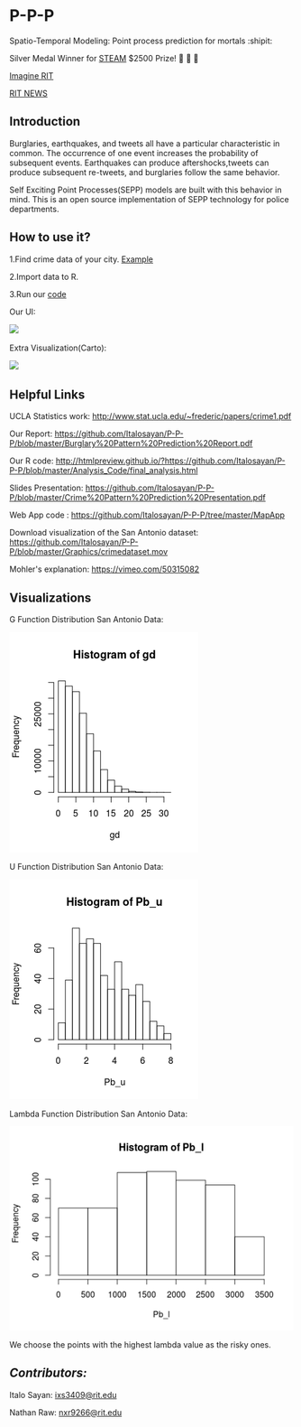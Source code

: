 # P-P-P
Spatio-Temporal Modeling: Point process prediction for mortals :shipit:

Silver Medal Winner for [STEAM](https://www.rit.edu/cla/criminaljustice/cpsi/steam-prize) $2500 Prize! :tada: :tada: :confetti_ball: 

[Imagine RIT](https://www.rit.edu/cla/criminaljustice/sites/rit.edu.cla.criminaljustice/files/images/Winner%20poster.pdf)

[RIT NEWS](http://www.rit.edu/news/story.php?id=66780)
## Introduction

Burglaries, earthquakes, and tweets all have a particular characteristic in common.  The occurrence of one event increases the probability of subsequent events.  Earthquakes can produce aftershocks,tweets can produce subsequent re-tweets, and burglaries follow the same behavior.  

Self Exciting Point Processes(SEPP) models are built with this behavior in mind.  This is an open source implementation of SEPP technology for police departments.

## How to use it?
1.Find crime data of your city. [Example](https://data-rpdny.opendata.arcgis.com/datasets/rpd-part-i-crime-2011-to-present)

2.Import data to R.

3.Run our [code](https://github.com/Italosayan/P-P-P/blob/master/final_analysis.pdf)

Our UI:

![](https://github.com/Italosayan/P-P-P/blob/master/Graphics/MapApp_Example.gif)

Extra Visualization(Carto):

![](https://github.com/Italosayan/P-P-P/blob/master/Graphics/crimedataset%20(1).gif)

## Helpful Links
UCLA Statistics work: http://www.stat.ucla.edu/~frederic/papers/crime1.pdf

Our Report: https://github.com/Italosayan/P-P-P/blob/master/Burglary%20Pattern%20Prediction%20Report.pdf

Our R code: http://htmlpreview.github.io/?https://github.com/Italosayan/P-P-P/blob/master/Analysis_Code/final_analysis.html

Slides Presentation: https://github.com/Italosayan/P-P-P/blob/master/Crime%20Pattern%20Prediction%20Presentation.pdf

Web App code : https://github.com/Italosayan/P-P-P/tree/master/MapApp

Download visualization of the San Antonio dataset: https://github.com/Italosayan/P-P-P/blob/master/Graphics/crimedataset.mov

Mohler's explanation: https://vimeo.com/50315082

## Visualizations
G Function Distribution San Antonio Data:

![](https://github.com/Italosayan/P-P-P/blob/master/Graphics/Rplot.png)

U Function Distribution San Antonio Data:

![](https://github.com/Italosayan/P-P-P/blob/master/Graphics/Rplot01.png)

Lambda Function Distribution San Antonio Data:

![](https://github.com/Italosayan/P-P-P/blob/master/Graphics/Rplot02.png)

We choose the points with the highest lambda value as the risky ones.

## *Contributors:*

Italo Sayan: ixs3409@rit.edu

Nathan Raw: nxr9266@rit.edu

